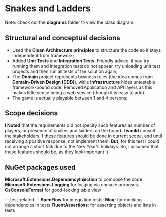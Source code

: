 # Snakes and Ladders

Note: check out the **diagrams** folder to view the class diagram.

## Structural and conceptual decisions

- Used the **Clean Architecture principles** to structure the code so it stays independent from framework;
- Added **Unit Tests** and **Integration Tests**. Friendly advice: if you try running them and integration tests do not appear, try unloading unit test projects and then run all tests of the solution again;
- The **Domain** project represents business rules (the idea comes from **Domain-Driven Design (DDD)**), while **Infrastructure** hides untestable framework-bound code. Removed Application and API layers as this makes little sense being a web service (though it is easy to add).
- The game is actually playable between 1 and 4 persons;

## Scope decisions
**I Noted** that the requirements did not specify such features as number of players, or presence of snakes and ladders on the board.
**I would** consult the stakeholders if these features should be done in current scope, and until receiving a positive response, not implement them.
**But**, for this test I could not arrange a short talk due to the New Year's holidays. So, I assumed that these features should be, as they look important :)


## NuGet packages used

**Microsoft.Extensions.DependencyInjection** to compose the code
**Microsoft.Extensions.Logging** for logging via console purposes.
**CsConsoleFormat** for good-looking table view

-- test-related --
**SpecFlow** for integration tests;
**Moq**: for mocking dependencies in tests
**FluentAssertions**: for asserting objects and lists in tests
